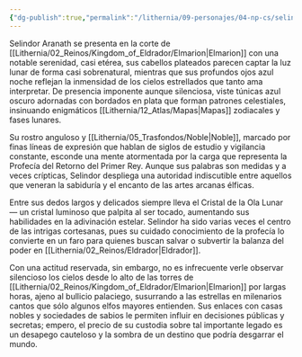 ```yaml
---
{"dg-publish":true,"permalink":"/lithernia/09-personajes/04-np-cs/selindor-aranath/","title":"Selindor Aranath","tags":["lithernia","personaje"]}
---
```


Selindor Aranath se presenta en la corte de [[Lithernia/02_Reinos/Kingdom_of_Eldrador/Elmarion\|Elmarion]] con una notable serenidad, casi etérea, sus cabellos plateados parecen captar la luz lunar de forma casi sobrenatural, mientras que sus profundos ojos azul noche reflejan la inmensidad de los cielos estrellados que tanto ama interpretar. De presencia imponente aunque silenciosa, viste túnicas azul oscuro adornadas con bordados en plata que forman patrones celestiales, insinuando enigmáticos [[Lithernia/12_Atlas/Mapas\|Mapas]] zodiacales y fases lunares.

Su rostro anguloso y [[Lithernia/05_Trasfondos/Noble\|Noble]], marcado por finas líneas de expresión que hablan de siglos de estudio y vigilancia constante, esconde una mente atormentada por la carga que representa la Profecía del Retorno del Primer Rey. Aunque sus palabras son medidas y a veces crípticas, Selindor despliega una autoridad indiscutible entre aquellos que veneran la sabiduría y el encanto de las artes arcanas élficas.

Entre sus dedos largos y delicados siempre lleva el Cristal de la Ola Lunar — un cristal luminoso que palpita al ser tocado, aumentando sus habilidades en la adivinación estelar. Selindor ha sido varias veces el centro de las intrigas cortesanas, pues su cuidado conocimiento de la profecía lo convierte en un faro para quienes buscan salvar o subvertir la balanza del poder en [[Lithernia/02_Reinos/Eldrador\|Eldrador]].

Con una actitud reservada, sin embargo, no es infrecuente verle observar silencioso los cielos desde lo alto de las torres de [[Lithernia/02_Reinos/Kingdom_of_Eldrador/Elmarion\|Elmarion]] por largas horas, ajeno al bullicio palaciego, susurrando a las estrellas en milenarios cantos que sólo algunos elfos mayores entienden. Sus enlaces con casas nobles y sociedades de sabios le permiten influir en decisiones públicas y secretas; empero, el precio de su custodia sobre tal importante legado es un desapego cauteloso y la sombra de un destino que podría desgarrar el mundo.